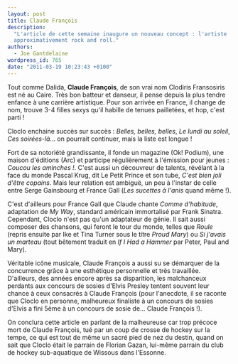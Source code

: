 ```yaml
---
layout: post
title: Claude François
description:
  "L'article de cette semaine inaugure un nouveau concept : l'artiste
  approximativement rock and roll."
authors:
  - Joe Gantdelaine
wordpress_id: 765
date: "2011-03-19 10:23:43 +0100"
---
```


Tout comme Dalida, **Claude François**, de son vrai nom Clodiris Fransosiris est
né au Caire. Très bon batteur et danseur, il pense depuis la plus tendre enfance
à une carrière artistique. Pour son arrivée en France, il change de nom, trouve
3-4 filles sexys qu'il habille de tenues pailletées, et hop, c'est parti !

Cloclo enchaine succès sur succès : _Belles, belles, belles_, _Le lundi au
soleil_, _Ces soirées-là_… on pourrait continuer, mais la liste est longue !

Fort de sa notoriété grandissante, il fonde un magazine (Ok! Podium), une maison
d'éditions (Arc) et participe régulièrement à l'émission pour jeunes : _Coucou
les aminches !_. C'est aussi un découvreur de talents, révélant à la face du
monde Pascal Krug, dit Le Petit Prince et son tube, _C'est bien joli d'être
copains_. Mais leur relation est ambiguë, un peu à l'instar de celle entre Serge
Gainsbourg et France Gall (_Les sucettes à l'anis_ quand même !).

C'est d'ailleurs pour France Gall que Claude chante _Comme d'habitude_,
adaptation de _My Way_, standard américain immortalisé par Frank Sinatra.
Cependant, Cloclo n'est pas qu'un adaptateur de génie. Il sait aussi composer
des chansons, qui feront le tour du monde, telles que _Roule_ (repris ensuite
par Ike et Tina Turner sous le titre _Proud Mary_) ou _Si j'avais un marteau_
(tout bêtement traduit en _If I Had a Hammer_ par Peter, Paul and Mary).

Véritable icône musicale, Claude François a aussi su se démarquer de la
concurrence grâce à une esthétique personnelle et très travaillée. D'ailleurs,
des années encore après sa disparition, les malchanceux perdants aux concours de
sosies d'Elvis Presley tentent souvent leur chance à ceux consacrés à Claude
François (pour l'anecdote, il se raconte que Cloclo en personne, malheureux
finaliste à un concours de sosies d'Elvis a fini 5ème à un concours de sosie de…
Claude François !).

On conclura cette article en parlant de la malheureuse car trop précoce mort de
Claude François, tué par un coup de crosse de hockey sur la tempe, ce qui est
tout de même un sacré pied de nez du destin, quand on sait que Cloclo était le
parrain de Florian Gazan, lui-même parrain du club de hockey sub-aquatique de
Wissous dans l'Essonne.
